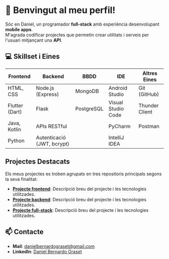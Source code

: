 # 👋 Benvingut al meu perfil!

Sóc en Daniel, un programador **full-stack** amb experiència desenvolupant **mobile apps**.  
M'agrada codificar projectes que permetin crear utilitats i serveis per l'usuari mitjançant una **API**.

## 💻 Skillset i Eines

| **Frontend**         | **Backend**                | **BBDD**                | **IDE**                  | **Altres Eines**      |
|-----------------------|----------------------------|--------------------------|--------------------------|-----------------------|
| HTML, CSS            | Node.js (Express)          | MongoDB                 | Android Studio           | Git (GitHub)          |
| Flutter (Dart)       | Flask                      | PostgreSQL              | Visual Studio Code       | Thunder Client        |
| Java, Kotlin         | APIs RESTful               |                          | PyCharm                  | Postman               |
| Python               | Autenticació (JWT, bcrypt) |                          | IntelliJ IDEA            |                       |

## Projectes Destacats

Els meus projectes es troben agrupats en tres repositoris principals segons la seva finalitat:

- **[Projecte frontend]([enllaç](https://github.com/db110513/frontend/tree/main/java/jocs/jocs2D/pacman))**: Descripció breu del projecte i les tecnologies utilitzades.
- **[Projecte backend](enllaç)**: Descripció breu del projecte i les tecnologies utilitzades.
- **[Projecte full-stack](enllaç)**: Descripció breu del projecte i les tecnologies utilitzades.

## 📫 Contacte

- **Mail**: danielbernardograset@gmail.com
- **LinkedIn**: [Daniel Bernardo Graset](https://www.linkedin.com/in/daniel-bernardo-graset-37b36827b/)
